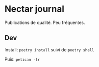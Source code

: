 # Nectar journal

Publications de qualité. Peu fréquentes.

## Dev

Install: `poetry install` suivi de `poetry shell`

Puis:
`pelican -lr`